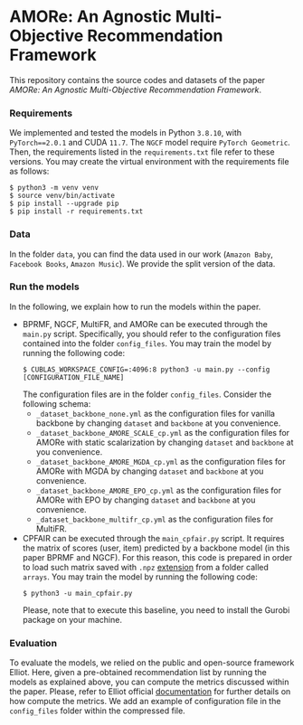 # AMORe: An Agnostic Multi-Objective Recommendation Framework
This repository contains the source codes and datasets of the paper _AMORe: An Agnostic Multi-Objective Recommendation Framework_.

### Requirements
We implemented and tested the models in Python `3.8.10`, with `PyTorch==2.0.1` and CUDA `11.7`. The `NGCF` model require `PyTorch Geometric`. Then, the requirements listed in the `requirements.txt` file refer to these versions. You may create the virtual environment with the requirements file as follows:

```
$ python3 -m venv venv
$ source venv/bin/activate
$ pip install --upgrade pip
$ pip install -r requirements.txt
```

### Data
In the folder `data`, you can find the data used in our work (`Amazon Baby`, `Facebook Books`, `Amazon Music`). We provide the split version of the data.

### Run the models
In the following, we explain how to run the models within the paper.
- BPRMF, NGCF, MultiFR, and AMORe can be executed through the `main.py` script. Specifically, you should refer to the configuration files contained into the folder `config_files`. You may train the model by running the following code:
  ```
  $ CUBLAS_WORKSPACE_CONFIG=:4096:8 python3 -u main.py --config [CONFIGURATION_FILE_NAME]
  ```
  The configuration files are in the folder `config_files`. Consider the following schema:
  - `_dataset_backbone_none.yml` as the configuration files for vanilla backbone by changing `dataset` and `backbone` at you convenience. 
  - `_dataset_backbone_AMORE_SCALE_cp.yml` as the configuration files for AMORe with static scalarization by changing `dataset` and `backbone` at you convenience. 
  - `_dataset_backbone_AMORE_MGDA_cp.yml` as the configuration files for AMORe with MGDA by changing `dataset` and `backbone` at you convenience. 
  - `_dataset_backbone_AMORE_EPO_cp.yml` as the configuration files for AMORe with EPO by changing `dataset` and `backbone` at you convenience. 
  - `_dataset_backbone_multifr_cp.yml` as the configuration files for MultiFR.
- CPFAIR can be executed through the `main_cpfair.py` script. It requires the matrix of scores (user, item) predicted by a backbone model (in this paper BPRMF and NGCF). For this reason, this code is prepared in order to load such matrix saved with `.npz` [extension](https://numpy.org/doc/stable/reference/generated/numpy.savez_compressed.html) from a folder called `arrays`.  You may train the model by running the following code:
  ```
  $ python3 -u main_cpfair.py
  ```
  Please, note that to execute this baseline, you need to install the Gurobi package on your machine.

### Evaluation
To evaluate the models, we relied on the public and open-source framework Elliot. Here, given a pre-obtained recommendation list by running the models as explained above, you can compute the metrics discussed within the paper. Please, refer to Elliot official [documentation](https://elliot.readthedocs.io/en/latest/) for further details on how compute the metrics. We add an example of configuration file in the `config_files` folder within the compressed file.

